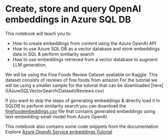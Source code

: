 # Create, store and query OpenAI embeddings in Azure SQL DB

This notebook will teach you to:

- How to create embeddings from content using the Azure OpenAI API
- How to use Azure SQL DB as a vector database and store embeddings data in SQL & perform similarity search
- How to use embeddings retrieved from a vector database to augment LLM generation.

We will be using the Fine Foods Review Dataset available on Kaggle. This dataset consists of reviews of fine foods from amazon
For the tutorial we will be using a smaller sample for the tutorial that can be downloaded [here]((AzureSQLVectorSearch/Dataset/Reviews.csv)

If you want to skip the steps of generating embeddings & directly load it in SQLDB to perform similarity search you can download the [finefoodembeddings.csv](AzureSQLVectorSearch/Dataset/finefoodembeddings.csv) file that contains generated embeddings using text-embedding-small model from Azure OpenAI.

This notebook also contains some code snippets from the documentation Explore [Azure OpenAI Service embeddings Tutorial](https://learn.microsoft.com/en-us/azure/ai-services/openai/tutorials/embeddings?tabs=python-new%2Ccommand-line&pivots=programming-language-python)
